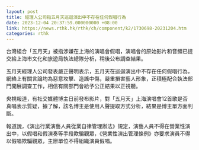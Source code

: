 ```yaml
---
layout: post
title: 經理人公司指五月天巡迴演出中不存在任何假唱行為
date: 2023-12-04 20:37:59.000000000 +08:00
link: https://news.rthk.hk/rthk/ch/component/k2/1730698-20231204.htm
categories: rthk
---
```


台灣組合「五月天」被指涉嫌在上海的演唱會假唱，演唱會的原始影片和音頻已提交給上海市文化和旅遊局執法總隊分析，稍後公布調查結果。

五月天經理人公司發表嚴正聲明表示，五月天在巡迴演出中不存在任何假唱行為，網絡上有關言論均為惡意攻擊、造謠中傷，嚴重損害藝人形象，正積極配合執法部門開展調查工作，相信有關部門會給予公正結果以正視聽。

央視報道，有社交媒體博主日前發布影片，對「五月天」上海演唱會12首歌是否真唱表示質疑，據了解，該名博主是使用人聲提取方式分析，結果是博主單方面判斷。

報道說，《演出行業演藝人員從業自律管理辦法》規定，演藝人員不得在營業性演出中，以假唱和假演奏等手段欺騙觀眾，《營業性演出管理條例》亦要求演員不得以假唱欺騙觀眾，主辦單位不得組織演員假唱。
